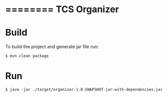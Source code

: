 ========
TCS Organizer
========

Build
============

To build the project and generate jar file run:

    $ mvn clean package

Run
============

    $ java -jar ./target/organizer-1.0-SNAPSHOT-jar-with-dependencies.jar

